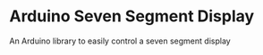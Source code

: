 Arduino Seven Segment Display
=============================

An Arduino library to easily control a seven segment display
